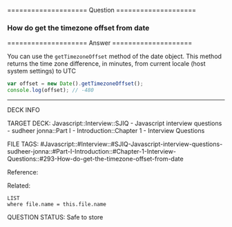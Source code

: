 ==================== Question ====================  

### How do get the timezone offset from date  

==================== Answer ====================  

You can use the `getTimezoneOffset` method of the date object. This method
returns the time zone difference, in minutes, from current locale (host system
settings) to UTC

```javascript
var offset = new Date().getTimezoneOffset();
console.log(offset); // -480
```

---

DECK INFO

TARGET DECK: Javascript::Interview::SJIQ - Javascript interview questions -
sudheer jonna::Part I - Introduction::Chapter 1 - Interview Questions

FILE TAGS:
#Javascript::#Interview::#SJIQ-Javascript-interview-questions-sudheer-jonna::#Part-I-Introduction::#Chapter-1-Interview-Questions::#293-How-do-get-the-timezone-offset-from-date

Reference:

Related:

```dataview
LIST
where file.name = this.file.name
```

QUESTION STATUS: Safe to store
